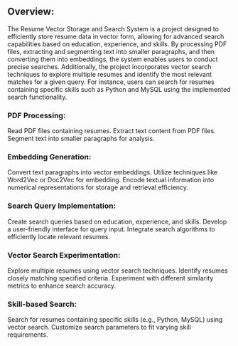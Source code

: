 ## Overview:
The Resume Vector Storage and Search System is a project designed to efficiently store resume data in vector form, allowing for advanced search capabilities based on education, experience, and skills. By processing PDF files, extracting and segmenting text into smaller paragraphs, and then converting them into embeddings, the system enables users to conduct precise searches. Additionally, the project incorporates vector search techniques to explore multiple resumes and identify the most relevant matches for a given query. For instance, users can search for resumes containing specific skills such as Python and MySQL using the implemented search functionality.

### PDF Processing:
Read PDF files containing resumes.
Extract text content from PDF files.
Segment text into smaller paragraphs for analysis.

### Embedding Generation:
Convert text paragraphs into vector embeddings.
Utilize techniques like Word2Vec or Doc2Vec for embedding.
Encode textual information into numerical representations for storage and retrieval efficiency.

### Search Query Implementation:
Create search queries based on education, experience, and skills.
Develop a user-friendly interface for query input.
Integrate search algorithms to efficiently locate relevant resumes.

### Vector Search Experimentation:
Explore multiple resumes using vector search techniques.
Identify resumes closely matching specified criteria.
Experiment with different similarity metrics to enhance search accuracy.

### Skill-based Search:
Search for resumes containing specific skills (e.g., Python, MySQL) using vector search.
Customize search parameters to fit varying skill requirements.
